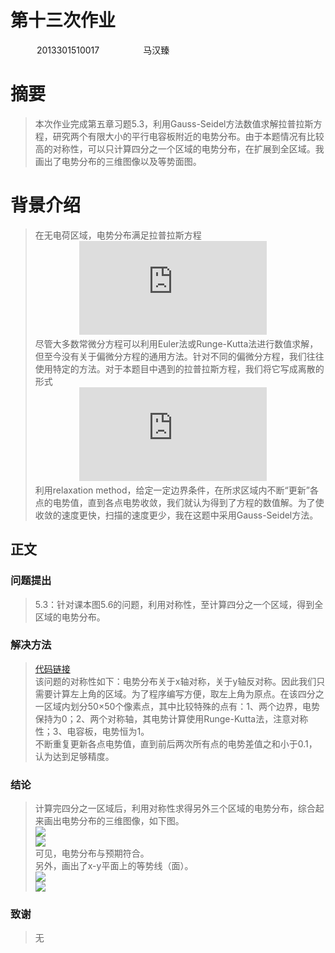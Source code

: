 # 第十三次作业  
　　　2013301510017　　　　　马汉臻  

# 摘要  
> 本次作业完成第五章习题5.3，利用Gauss-Seidel方法数值求解拉普拉斯方程，研究两个有限大小的平行电容板附近的电势分布。由于本题情况有比较高的对称性，可以只计算四分之一个区域的电势分布，在扩展到全区域。我画出了电势分布的三维图像以及等势面图。  

# 背景介绍  
> 在无电荷区域，电势分布满足拉普拉斯方程  
　　　　　![](http://latex.codecogs.com/gif.latex?%5Cfrac%7B%5Cpartial%5E2%20V%7D%7B%5Cpartial%20x%5E2%7D&plus;%5Cfrac%7B%5Cpartial%5E2%20V%7D%7B%5Cpartial%20y%5E2%7D&plus;%5Cfrac%7B%5Cpartial%5E2%20V%7D%7B%5Cpartial%20z%5E2%7D%3D0)  
> 尽管大多数常微分方程可以利用Euler法或Runge-Kutta法进行数值求解，但至今没有关于偏微分方程的通用方法。针对不同的偏微分方程，我们往往使用特定的方法。对于本题目中遇到的拉普拉斯方程，我们将它写成离散的形式  
　　　　　![](http://latex.codecogs.com/gif.latex?V%28i%2Cj%2Ck%29%3D%5Cfrac%7B1%7D%7B6%7D%5BV%28i&plus;1%2Cj%2Ck%29&plus;V%28i-1%2Cj%2Ck%29&plus;V%28i%2Cj&plus;1%2Ck%29&plus;V%28i%2Cj-1%2Ck%29&plus;V%28i%2Cj%2Ck&plus;1%29&plus;V%28i%2Cj%2Ck-1%29%5D)  
> 利用relaxation method，给定一定边界条件，在所求区域内不断“更新”各点的电势值，直到各点电势收敛，我们就认为得到了方程的数值解。为了使收敛的速度更快，扫描的速度更少，我在这题中采用Gauss-Seidel方法。  

## 正文  

### 问题提出  
> 5.3：针对课本图5.6的问题，利用对称性，至计算四分之一个区域，得到全区域的电势分布。  

### 解决方法  
> [代码链接](https://raw.githubusercontent.com/mma2101/computationalphysics_N2013301510017/master/Chapter_5/homework13_5.3.py)    
> 该问题的对称性如下：电势分布关于x轴对称，关于y轴反对称。因此我们只需要计算左上角的区域。为了程序编写方便，取左上角为原点。在该四分之一区域内划分50×50个像素点，其中比较特殊的点有：1、两个边界，电势保持为0；2、两个对称轴，其电势计算使用Runge-Kutta法，注意对称性；3、电容板，电势恒为1。  
> 不断重复更新各点电势值，直到前后两次所有点的电势差值之和小于0.1，认为达到足够精度。  

### 结论  
> 计算完四分之一区域后，利用对称性求得另外三个区域的电势分布，综合起来画出电势分布的三维图像，如下图。  
![](https://raw.githubusercontent.com/mma2101/computationalphysics_N2013301510017/master/Chapter_5/2.png)  
![](https://raw.githubusercontent.com/mma2101/computationalphysics_N2013301510017/master/Chapter_5/3.png)  
> 可见，电势分布与预期符合。  
> 另外，画出了x-y平面上的等势线（面）。  
![](https://raw.githubusercontent.com/mma2101/computationalphysics_N2013301510017/master/Chapter_5/5.png)  
![](https://raw.githubusercontent.com/mma2101/computationalphysics_N2013301510017/master/Chapter_5/5.png)  

### 致谢  
> 无
